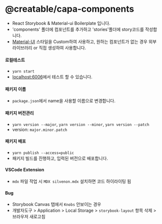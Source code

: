 # @creatable/capa-components

- React Storybook & Material-ui Boilerplate 입니다.
- 'components' 폴더에 컴포넌트를 추가하고 'stories'폴더에 story코드를 작성합니다.
- [Material-UI](https://material-ui.com/) 스타일을 Custom하여 사용하고, 원하는 컴포넌트가 없는 경우 외부 라이브러리 or 직접 생성하여 사용합니다.

#### 로컬테스트

- `yarn start`
- [localhost:6006](http://localhost:6006/)에서 테스트 할 수 있습니다.

#### 패키지 이름

- `package.json`에서 name을 사용할 이름으로 변경합니다.

#### 패키지 버전관리

- `yarn version --major`, `yarn version --minor`, `yarn version --patch`
- version: `major.minor.patch`

#### 패키지 배포

- `yarn publish --access=public`
- 패키지 빌드를 진행하고, 입력된 버전으로 배포합니다.

#### VSCode Extension

- `mdx` 파일 작업 시 `MDX silvenon.mdx` 설치하면 코드 하이라이팅 됨

#### Bug

- Storybook Canvas 탭에서 `Knobs` 안보이는 경우
- 개발자도구 > Application > Local Storage > `storybook-layout` 항목 삭제 > 브라우저 새로고침
